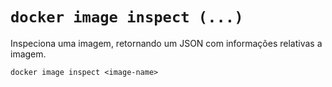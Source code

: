# `docker image inspect (...)`

Inspeciona uma imagem, retornando um JSON com informações relativas a imagem.

```shell
docker image inspect <image-name>
```
